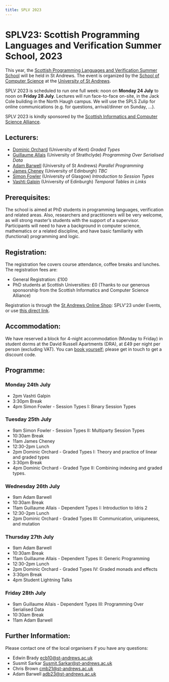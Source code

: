 ```yaml
---
title: SPLV 2023
---
```

# SPLV23: Scottish Programming Languages and Verification Summer School, 2023

This year, the [Scottish Programming Languages and Verification Summer School](http://www.macs.hw.ac.uk/splv/) will be held in St Andrews. The event is organized by the [School of Computer Science](https://www.st-andrews.ac.uk/computer-science) at the [University of St Andrews](https://www.st-andrews.ac.uk).

SPLV 2023 is scheduled to run one full week: noon on **Monday 24 July** to noon on **Friday 28 July**.  Lectures will run face-to-face on-site, in the Jack Cole building in the North Haugh campus. We will use the SPLS Zulip for online communications (e.g. for questions, arrival/dinner on Sunday, …).

SPLV 2023 is kindly sponsored by the [Scottish Informatics and Computer Science Alliance](https://www.sicsa.ac.uk/).

## Lecturers:

* [Dominic Orchard](https://dorchard.github.io/) (University of Kent) *Graded Types*
* [Guillaume Allais](https://gallais.github.io/) (University of Strathclyde) *Programming Over Serialised Data*
* [Adam Barwell](https://risweb.st-andrews.ac.uk/portal/en/persons/adam-david-barwell(c0ef6569-08db-4f0f-96c0-6ca8871dcb66).html) (University of St Andrews) *Parallel Programming*
* [James Cheney](https://homepages.inf.ed.ac.uk/jcheney/) (University of Edinburgh) *TBC*
* [Simon Fowler](https://simonjf.com/about/) (University of Glasgow) *Introduction to Session Types*
* [Vashti Galpin](https://homepages.inf.ed.ac.uk/vgalpin1/) (University of Edinburgh) *Temporal Tables in Links*

## Prerequisites:

The school is aimed at PhD students in programming languages,  verification and related areas. Also, researchers and practitioners will be very welcome, as will strong master’s students with the support of a supervisor. Participants will need to have a background in computer science, mathematics or a related discipline, and have basic familiarity with (functional) programming and logic.

## Registration:

The registration fee covers course attendance, coffee breaks and lunches. The registration fees are:

* General Registration: £100
* PhD students at Scottish Universities: £0 (Thanks to our generous sponsorship from the Scottish Informatics and Computer Science Alliance)

Registration is through the [St Andrews Online Shop](https://onlineshop.st-andrews.ac.uk/): SPLV'23 under Events, or use [this direct link](https://onlineshop.st-andrews.ac.uk/conferences-and-events/events/computer-science/splv%E2%80%9923-scottish-programming-and-verification-summer-school-2023).

## Accommodation:

We have reserved a block for 4-night accommodation (Monday to Friday) in student dorms at the David Russell Apartments (DRA), at £49 per night per person (excluding VAT). You can [book yourself](https://bnb.st-andrews.ac.uk/resbus/bnb/); please get in touch to get a discount code.

## Programme:

### Monday 24th July

* 2pm Vashti Galpin
* 3:30pm Break
* 4pm Simon Fowler - Session Types I: Binary Session Types

### Tuesday 25th July

* 9am Simon Fowler - Session Types II: Multiparty Session Types
* 10:30am Break
* 11am James Cheney
* 12:30-2pm Lunch
* 2pm Dominic Orchard - Graded Types I: Theory and practice of linear and graded types
* 3:30pm Break
* 4pm Dominic Orchard - Graded Type II: Combining indexing and graded types.

### Wednesday 26th July

* 9am Adam Barwell
* 10:30am Break
* 11am Guillaume Allais - Dependent Types I: Introduction to Idris 2
* 12:30-2pm Lunch
* 2pm Dominic Orchard - Graded Types III: Communication, uniquneess, and mutation

### Thursday 27th July

* 9am Adam Barwell
* 10:30am Break
* 11am Guillaume Allais - Dependent Types II: Generic Programming
* 12:30-2pm Lunch
* 2pm Dominic Orchard - Graded Types IV: Graded monads and effects
* 3:30pm Break
* 4pm Student Lightning Talks

### Friday 28th July

* 9am Guillaume Allais - Dependent Types III: Programming Over Serialised Data
* 10:30am Break
* 11am Adam Barwell

## Further Information:

Please contact one of the local organisers if you have any questions:

* Edwin Brady <ecb10@st-andrews.ac.uk>
* Susmit Sarkar <Susmit.Sarkar@st-andrews.ac.uk>
* Chris Brown <cmb21@st-andrews.ac.uk>
* Adam Barwell <adb23@st-andrews.ac.uk>
